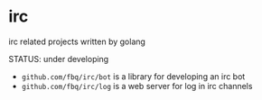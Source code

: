 irc
======

irc related projects written by golang

STATUS: under developing

* `github.com/fbq/irc/bot` is a library for developing an irc bot
* `github.com/fbq/irc/log` is a web server for log in irc channels
